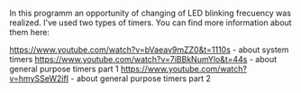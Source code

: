 In this programm an opportunity of changing of LED blinking frecuency was realized. I've used two types of timers. 
You can find more information about them here:

https://www.youtube.com/watch?v=bVaeav9mZZ0&t=1110s - about system timers
https://www.youtube.com/watch?v=7iBBkNumYlo&t=44s   - about general purpose timers part 1
https://www.youtube.com/watch?v=hmySSeW2ifI	    - about general purpose timers part 2
